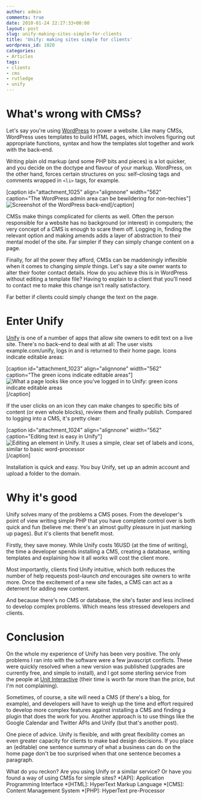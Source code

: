```yaml
---
author: admin
comments: true
date: 2010-01-24 22:27:33+00:00
layout: post
slug: unify-making-sites-simple-for-clients
title: 'Unify: making sites simple for clients'
wordpress_id: 1020
categories:
- Articles
tags:
- clients
- cms
- rutledge
- unify
---
```


# What's wrong with CMSs?


Let's say you're using [WordPress](http://wordpress.org) to power a website. Like many CMSs, WordPress uses templates to build HTML pages, which involves figuring out appropriate functions, syntax and how the templates slot together and work with the back–end.

Writing plain old markup (and some PHP bits and pieces) is a lot quicker, and you decide on the doctype and flavour of your markup. WordPress, on the other hand, forces certain structures on you: self–closing tags and comments wrapped in `<li>` tags, for example.

[caption id="attachment_1025" align="alignnone" width="562" caption="The WordPress admin area can be bewildering for non–techies"]![Screenshot of the WordPress back-end](http://leonpaternoster.com/wp-content/uploads/2010/01/wp.jpg)[/caption]

CMSs make things complicated for clients as well. Often the person responsible for a website has no background (or interest) in computers; the very concept of a CMS is enough to scare them off. Logging in, finding the relevant option and making amends adds a layer of abstraction to their mental model of the site. Far simpler if they can simply change content on a page.

Finally, for all the power they afford, CMSs can be maddeningly inflexible when it comes to changing _simple_ things. Let's say a site owner wants to alter their footer contact details. How do you achieve this is in WordPress without editing a template file? Having to explain to a client that you'll need to contact me to make this change isn't really satisfactory.

Far better if clients could simply change the text on the page.


# Enter Unify


[Unify](http://unify.unitinteractive.com/) is one of a number of apps that allow site owners to edit text on a live site. There's no back–end to deal with at all: The user visits example.com/unify, logs in and is returned to their home page. Icons indicate editable areas:

[caption id="attachment_1023" align="alignnone" width="562" caption="The green icons indicate editable areas"]![What a page looks like once you've logged in to Unify: green icons indicate editable areas](http://leonpaternoster.com/wp-content/uploads/2010/01/unify_menu.jpg)[/caption]

If the user clicks on an icon they can make changes to specific bits of content (or even whole blocks), review them and finally publish. Compared to logging into a CMS, it's pretty clear:

[caption id="attachment_1024" align="alignnone" width="562" caption="Editing text is easy in Unify"]![Editing an element in Unify. It uses a simple, clear set of labels and icons, similar to basic word-processor](http://leonpaternoster.com/wp-content/uploads/2010/01/unify_edit.jpg)[/caption]

Installation is quick and easy. You buy Unify, set up an admin account and upload a folder to the domain.


# Why it's good


Unify solves many of the problems a CMS poses. From the developer's point of view writing simple PHP that you have complete control over is both quick and fun (believe me: there's an almost guilty pleasure in just marking up pages). But it's clients that benefit most.

Firstly, they save money. While Unify costs 16USD (at the time of writing), the time a developer spends installing a CMS, creating a database, writing templates and explaining how it all works will cost the client more.

Most importantly, clients find Unify intuitive, which both reduces the number of help requests post–launch _and_ encourages site owners to write more. Once the excitement of a new site fades, a CMS can act as a deterrent for adding new content.

And because there's no CMS or database, the site's faster and less inclined to develop complex problems. Which means less stressed developers and clients.


# Conclusion


On the whole my experience of Unify has been very positive. The only problems I ran into with the software were a few javascript conflicts. These were quickly resolved when a new version was published (upgrades are currently free, and simple to install), and I got some sterling service from the people at [Unit Interactive](http://unitinteractive.com/) (their time is worth far more than the price, but I'm not complaining).

Sometimes, of course, a site will need a CMS (if there's a blog, for example), and developers will have to weigh up the time and effort required to develop more complex features against installing a CMS and finding a plugin that does the work for you. Another approach is to use things like the Google Calendar and Twitter APIs and Unify (but that's another post).

One piece of advice. Unify is flexible, and with great flexibility comes an even greater capacity for clients to make bad design decisions. If you place an (editable) one sentence summary of what a business can do on the home page don't be too surprised when that one sentence becomes a paragraph.

What do you reckon? Are you using Unify or a similar service? Or have you found a way of using CMSs for simple sites?
  *[API]: Application Programming Interface
  *[HTML]: HyperText Markup Language
  *[CMS]: Content Management System
  *[PHP]: HyperText pre-Processor
